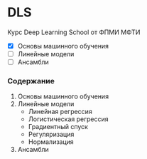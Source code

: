 # DLS
Курс Deep Learning School от ФПМИ МФТИ

- [x] Основы машинного обучения
- [ ] Линейные модели
- [ ] Ансамбли

### Содержание 

1. Основы машинного обучения
2. Линейные модели
    + Линейная регрессия
    + Логистическая регрессия
    + Градиентный спуск
    + Регуляризация
    + Нормализация  
3. Ансамбли
